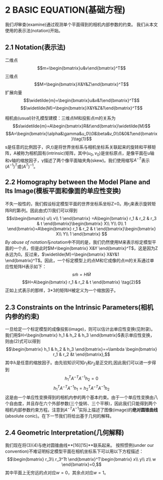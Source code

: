﻿# 2 BASIC EQUATION(基础方程)
我们*将*审查(examine)通过观测单个平面得到的相机内部参数的约束。 我们从本文使用的表示法(notation)开始。

## 2.1 Notation(表示法)
二维点 $$m=\begin{bmatrix}u&v\end{bmatrix}^T$$
三维点 $$M=\begin{bmatrix}X&Y&Z\end{bmatrix}^T$$
扩展向量 $$\widetilde{m}=\begin{bmatrix}u&v&1\end{bmatrix}^T$$
$$\widetilde{M}=\begin{bmatrix}X&Y&Z&1\end{bmatrix}^T$$

相机由(usual)针孔模型建模：三维点M和投影点m的关系为$$s\widetilde{m}=A\begin{bmatrix}R&t\end{bmatrix}\widetilde{M}$$$$A=\begin{bmatrix}\alpha&\gamma&u_0\\0&\beta&v_0\\0&0&1\end{bmatrix}\tag{1}$$s是任意的比例因子，(R,t)是将世界坐标系与相机坐标系关联起来的旋转和平移矩阵，A被称为相机固有(intrinsic)矩阵，其中$(u_0,v_0)$是坐标原点，是像平面在u轴和v轴的缩放因子，γ描述了两个像平面轴夹角(skew)。我们使用缩写$A^{-T}$表示$(A^{-1})^T$或$(A^T)^{-1}$。

## 2.2 Homography between the Model Plane and Its Image(模板平面和像面的单应性变换)
不失一般性的，我们假设标定模型平面的世界坐标系坐标Z=0。用$r_i$来表示旋转矩阵R的第i列。因此由式(1)我们可以得到$$s\begin{bmatrix} u\\  v\\  1 \end{bmatrix} =A\begin{bmatrix} r_1 & r_2 & r_3 & t \end{bmatrix}\begin{bmatrix} X\\  Y\\  0\\  1 \end{bmatrix}=A\begin{bmatrix} r_1 & r_2 & t \end{bmatrix}\begin{bmatrix} X\\  Y\\  1 \end{bmatrix} $$
*By abuse of notation*与notation中不同的是，我们仍然使用M来表示标定模型平面的一个点，但是此时$M=\begin{bmatrix}
X&Y 
\end{bmatrix}^T$，这是因为Z永远为0。反过来，$\widetilde{M}=\begin{bmatrix}
X&Y&1 
\end{bmatrix}^T$。因此，一个标定模型上的点M和它成像的点m的关系通过单应性矩阵H表示如下：$$s\widetilde{m}=H\widetilde{M}$$ $$H=A\begin{bmatrix}
r_1 & r_2 & t 
\end{bmatrix} \tag{2}$$
正如上式表示的那样，3*3的矩阵H被定义为一个缩放因子。

## 2.3 Constraints on the Intrinsic Parameters(相机内参的约束)
一旦给定一个标定模型的成像投影(image)，则可以估计出单应性变换(见附录)。我们用$H=\begin{bmatrix}
h_1 & h_2 & h_3 
\end{bmatrix}$表示单应性变换，则由(2)式可以得到$$\begin{bmatrix}
h_1 & h_2 & h_3 
\end{bmatrix}==\lambda 
\begin{bmatrix}
r_1 & r_2 &t 
\end{bmatrix},$$
其中λ是任意的缩放因子。由先验知识可知$r_1$和$r_2$是正交的,因此我们可以进一步得到$$h_1^TA^{-T}A^{-1}h_2=0\tag{3}$$$$h_1^TA^{-T}A^{-1}h_1=h_2^TA^{-T}A^{-1}h_2\tag{4}$$这是由一个单应性变换得到的相机内参的两个基本约束。由于一个单应性变换由八个自由度，并且存在六个外部参数(三个旋转、三个平移)，因此我们只能得到两个相机内部参数约束方程。注意到$A^{-T}A^{-1}$实际上描述了图像(image)的**绝对圆锥曲线**(absolute conic)。在下一节我们将给出基于几何的解释。

## 2.4 Geometric Interpretation(几何解释)
我们现在将(3)(4)与绝对圆锥曲线**[16][15]**联系起来。
按照惯例(under our convention)不难证明标定模型平面在相机坐标系下可以用以下方程描述：$$\begin{bmatrix}
r_3\\ 
r_3^Tt
\end{bmatrix}^T\begin{bmatrix}
x\\ 
y\\ 
z\\ 
w
\end{bmatrix}=0,$$其中平面上无穷远的点对应$w=0$，其余点对应$w=1$。
